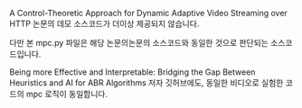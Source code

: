 

A Control-Theoretic Approach for
Dynamic Adaptive Video Streaming over HTTP
논문의 데모 소스코드가 더이상 제공되지 않습니다.

다만 본 mpc.py 파일은
해당 논문의논문의 소스코드와 동일한 것으로 판단되는 소스코드입니다.

Being more Effective and Interpretable: Bridging the Gap
Between Heuristics and AI for ABR Algorithms
저자 깃허브에도, 동일한 비디오로 실험한 코드의 mpc 로직이 동일합니다.


